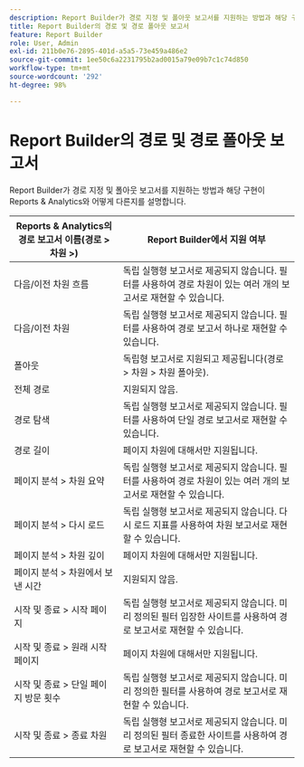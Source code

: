 ```yaml
---
description: Report Builder가 경로 지정 및 폴아웃 보고서를 지원하는 방법과 해당 구현이 Reports & Analytics와 어떻게 다른지를 설명합니다.
title: Report Builder의 경로 및 경로 폴아웃 보고서
feature: Report Builder
role: User, Admin
exl-id: 211b0e76-2895-401d-a5a5-73e459a486e2
source-git-commit: 1ee50c6a2231795b2ad0015a79e09b7c1c74d850
workflow-type: tm+mt
source-wordcount: '292'
ht-degree: 98%

---
```


# Report Builder의 경로 및 경로 폴아웃 보고서

Report Builder가 경로 지정 및 폴아웃 보고서를 지원하는 방법과 해당 구현이 Reports &amp; Analytics와 어떻게 다른지를 설명합니다.

| Reports &amp; Analytics의 경로 보고서 이름(경로 > 차원 >) | Report Builder에서 지원 여부 |
|--- |--- |
| 다음/이전 차원 흐름 | 독립 실행형 보고서로 제공되지 않습니다. 필터를 사용하여 경로 차원이 있는 여러 개의 보고서로 재현할 수 있습니다. |
| 다음/이전  차원 | 독립 실행형 보고서로 제공되지 않습니다. 필터를 사용하여 경로 보고서 하나로 재현할 수 있습니다. |
| 폴아웃 | 독립형 보고서로 지원되고 제공됩니다(경로 >  차원 >  차원  폴아웃). |
| 전체 경로 | 지원되지 않음. |
| 경로 탐색 | 독립 실행형 보고서로 제공되지 않습니다. 필터를 사용하여 단일 경로 보고서로 재현할 수 있습니다. |
| 경로 길이 | 페이지 차원에 대해서만 지원됩니다. |
| 페이지 분석 > 차원 요약 | 독립 실행형 보고서로 제공되지 않습니다. 필터를 사용하여 경로 차원이 있는 여러 개의 보고서로 재현할 수 있습니다. |
| 페이지 분석 > 다시 로드 | 독립 실행형 보고서로 제공되지 않습니다. 다시 로드 지표를 사용하여 차원 보고서로 재현할 수 있습니다. |
| 페이지 분석 > 차원 깊이 | 페이지 차원에 대해서만 지원됩니다. |
| 페이지 분석 > 차원에서 보낸 시간 | 지원되지 않음. |
| 시작 및 종료 > 시작 페이지 | 독립 실행형 보고서로 제공되지 않습니다. 미리 정의된 필터 입장한 사이트를 사용하여 경로 보고서로 재현할 수 있습니다. |
| 시작 및 종료 > 원래 시작 페이지 | 페이지 차원에 대해서만 지원됩니다. |
| 시작 및 종료 > 단일 페이지 방문 횟수 | 독립 실행형 보고서로 제공되지 않습니다. 미리 정의한 필터를 사용하여 경로 보고서로 재현할 수 있습니다. |
| 시작 및 종료 > 종료 차원 | 독립 실행형 보고서로 제공되지 않습니다. 미리 정의된 필터 종료한 사이트를 사용하여 경로 보고서로 재현할 수 있습니다. |
